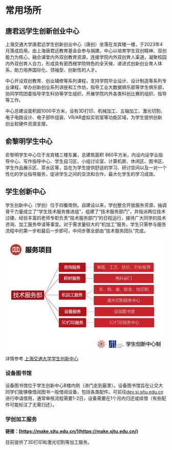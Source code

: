 # 常用场所

## 唐君远学生创新创业中心

上海交通大学唐君远学生创新创业中心（唐创）坐落在龙宾楼一楼，于2023年4月落成启用，由上海唐君远教育基金会参与捐建。中心以培育学生双创精神、双创能力为核心，融合课堂内外双创教育资源，连接学院内外双创育人渠道，凝聚校园内外双创育人合力，形成具有密西根学院特色的全天候、递进式创新创业育人体系，助力培养国际化、领袖型、创新性的人才。

中心开设双创教育、创业辅修等系列课程，支持学院毕业设计、设计制造等系列专业课程，举办创新创业系列讲座和工作坊，指导工业大数据俱乐部等学生俱乐部，协同学院团委指导学生科协等学生组织，开展学院内外各类科创比赛的组织、指导等工作。

中心总建设面积超1000平方米，设有3D打印、机械加工、五轴加工、激光切割、电子电路设计、电子部件组装、VR/AR虚拟实验室等功能区域，为学生提供创新创业软硬件资源支撑。

## 俞黎明学生中心

俞黎明学生中心位于龙宾楼三楼东翼，总建筑面积 860平方米，内设内设学业指导中心、写作指导中心、学生自习区、小组讨论室、计算机房、休闲区、图书区、学生作品展示区、茶水区等，旨在为学生提供舒适的学习、研讨空间以及一对一个性化的学业指导服务，促进学生之间的交流和合作，最大化学生的学习成效。

## 学生创新中心

学生创新中心（学创）位于四餐南侧。自建设以来，学创整合开放服务资源，抽调骨干力量成立了“学生技术服务推进组”，组建了“技术服务部门”，并指派两位技术过硬、经验丰富的老师专职负责“技术服务部门”的日程运行，接待广大同学的技术咨询、加工服务申请等事宜。对于需求量较大的“机加工”服务，学生只需参与服务流程中的第一步和最后一步即可，中间步骤全部由“技术服务团队”完成。

![学创](image/xuechuang.png)

详情参考
[上海交通大学学生创新中心](https://www.si.sjtu.edu.cn/home)

### 设备图书馆

设备图书馆位于学生创新中心B楼内侧（进门走到最里）。设备图书馆旨在让交大同学们能够像借阅图书一般借阅设备，包括各类配件。可前往[dev.si.sjtu.edu.cn](https://dev.si.sjtu.edu.cn/)进行申请借用，通常审核流程需要1-2日，设备需要在1个月内归还或续借（有些配件可能标注了无需归还）。

### 学创加工服务

**链接：[https://make.sjtu.edu.cn/](https://make.sjtu.edu.cn/)**  

目前提供了3D打印和激光切割等加工服务。